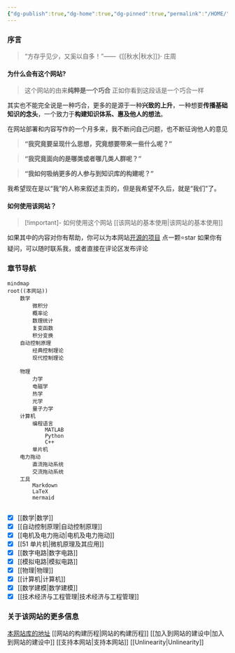```yaml
---
{"dg-publish":true,"dg-home":true,"dg-pinned":true,"permalink":"/HOME/","pinned":true,"tags":["gardenEntry"],"dgPassFrontmatter":true,"noteIcon":"","created":"2024-05-21T15:20:27.767+08:00","updated":"2024-06-09T19:31:47.581+08:00"}
---
```


### 序言

>“方存乎见少，又奚以自多！”——《[[秋水\|秋水]]》· 庄周
#### 为什么会有这个网站?
>这个网站的由来**纯粹是一个巧合**
>正如你看到这段话是一个巧合一样

其实也不能完全说是一种巧合，更多的是源于一种**兴致的上升**，一种想要**传播基础知识的念头**，一个致力于**构建知识体系、惠及他人的想法**。

在网站部署和内容写作的一个月多来，我不断问自己问题，也不断征询他人的意见

>**“我究竟要呈现什么思想，究竟想要带来一些什么呢？”**

>**“我究竟面向的是哪类或者哪几类人群呢？”**

>**“我如何吸纳更多的人参与到知识库的构建呢？”**

我希望现在是以“我”的人称来叙述主页的，但是我希望不久后，就是“我们”了。
#### 如何使用该网站？
>[!important]- 如何使用这个网站
[[该网站的基本使用\|该网站的基本使用]]

如果其中的内容对你有帮助，你可以为本网站[开源的项目](https://github.com/UNLINEARITY/Learn-for-Everything) 点一颗⭐star
如果你有疑问，可以随时联系我，或者直接在评论区发布评论
### 章节导航

```mermaid
mindmap
root((本网站))
	数学
		微积分
		概率论
		数理统计
		复变函数
		积分变换
	自动控制原理
		经典控制理论
		现代控制理论
			
	物理
		力学
		电磁学
		热学
		光学
		量子力学
	计算机
		编程语言
			MATLAB
			Python
			C++
		单片机
	电力拖动
		直流拖动系统
		交流拖动系统
	工具
		Markdown
		LaTeX
		mermaid
		
```


- [x] [[数学\|数学]]
- [x] [[自动控制原理\|自动控制原理]]
- [x] [[电机及电力拖动\|电机及电力拖动]]
- [x] [[51 单片机\|微机原理及其应用]]
- [x] [[数字电路\|数字电路]]
- [x] [[模拟电路\|模拟电路]]
- [x] [[物理\|物理]]
- [x] [[计算机\|计算机]]
- [x] [[数学建模\|数学建模]]
- [x] [[技术经济与工程管理\|技术经济与工程管理]]

### 关于该网站的更多信息
[本网站库的地址](https://github.com/UNLINEARITY/Learn-for-Everything)
[[网站的构建历程\|网站的构建历程]]
[[加入到网站的建设中\|加入到网站的建设中]]
[[支持本网站\|支持本网站]]
[[Unlinearity\|Unlinearity]]

